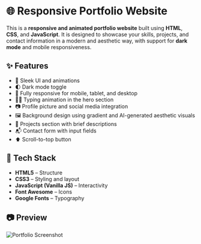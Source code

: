 # 🌐 Responsive Portfolio Website

This is a **responsive and animated portfolio website** built using **HTML**, **CSS**, and **JavaScript**. It is designed to showcase your skills, projects, and contact information in a modern and aesthetic way, with support for **dark mode** and mobile responsiveness.

## ✨ Features

- 🎨 Sleek UI and animations
- 🌓 Dark mode toggle
- 📱 Fully responsive for mobile, tablet, and desktop
- 🧑‍💻 Typing animation in the hero section
- 📷 Profile picture and social media integration
- 🖼 Background design using gradient and AI-generated aesthetic visuals
- 💼 Projects section with brief descriptions
- 📬 Contact form with input fields
- ⬆️ Scroll-to-top button

## 🚀 Tech Stack

- **HTML5** – Structure
- **CSS3** – Styling and layout
- **JavaScript (Vanilla JS)** – Interactivity
- **Font Awesome** – Icons
- **Google Fonts** – Typography

## 📷 Preview

![Portfolio Screenshot](screenshot.png)
